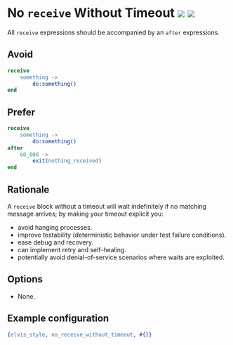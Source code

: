 # No `receive` Without Timeout [![](https://img.shields.io/badge/since-4.1.0-blue)](https://github.com/inaka/elvis_core/releases/tag/4.1.0) ![](https://img.shields.io/badge/BEAM-yes-orange)

All `receive` expressions should be accompanied by an `after` expressions.

## Avoid

```erlang
receive
    something ->
        do:something()
end
```

## Prefer

```erlang
receive
    something ->
        do:something()
after
    60_000 ->
        exit(nothing_received)
end
```

## Rationale

A `receive` block without a timeout will wait indefinitely if no matching message arrives; by making
your timeout explicit you:

- avoid hanging processes.
- improve testability (deterministic behavior under test failure conditions).
- ease debug and recovery.
- can implement retry and self-healing.
- potentially avoid denial-of-service scenarios where waits are exploited.

## Options

- None.

## Example configuration

```erlang
{elvis_style, no_receive_without_timeout, #{}}
```
